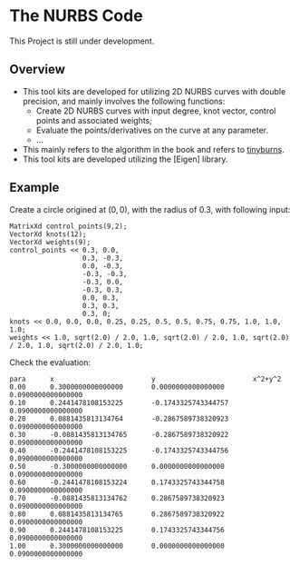# The NURBS Code

This Project is still under development. 

## Overview

- This tool kits are developed for utilizing 2D NURBS curves with double precision, and mainly involves the following functions:
  - Create 2D NURBS curves with input degree, knot vector, control points and associated weights;
  - Evaluate the points/derivatives on the curve at any parameter.
  - ...
- This  mainly refers to the algorithm in the book and refers to [tinyburns](https://github.com/pradeep-pyro/tinynurbs).
- This tool kits are developed utilizing the [Eigen] library.


## Example

Create a circle origined at $(0,0)$, with the radius of $0.3$, with following input:
```
MatrixXd control_points(9,2);
VectorXd knots(12);
VectorXd weights(9);
control_points << 0.3, 0.0,
                  0.3, -0.3,
                  0.0, -0.3,
                  -0.3, -0.3,
                  -0.3, 0.0,
                  -0.3, 0.3,
                  0.0, 0.3,
                  0.3, 0.3,
                  0.3, 0;
knots << 0.0, 0.0, 0.0, 0.25, 0.25, 0.5, 0.5, 0.75, 0.75, 1.0, 1.0, 1.0;
weights << 1.0, sqrt(2.0) / 2.0, 1.0, sqrt(2.0) / 2.0, 1.0, sqrt(2.0) / 2.0, 1.0, sqrt(2.0) / 2.0, 1.0;
```
Check the evaluation:
```
para      x                        y                        x^2+y^2                  
0.00      0.3000000000000000       0.0000000000000000       0.0900000000000000       
0.10      0.2441478108153225       -0.1743325743344757      0.0900000000000000       
0.20      0.0881435813134764       -0.2867589738320923      0.0900000000000000       
0.30      -0.0881435813134765      -0.2867589738320922      0.0900000000000000       
0.40      -0.2441478108153225      -0.1743325743344756      0.0900000000000000       
0.50      -0.3000000000000000      0.0000000000000000       0.0900000000000000       
0.60      -0.2441478108153224      0.1743325743344758       0.0900000000000000       
0.70      -0.0881435813134762      0.2867589738320923       0.0900000000000000       
0.80      0.0881435813134765       0.2867589738320922       0.0900000000000000       
0.90      0.2441478108153225       0.1743325743344756       0.0900000000000000       
1.00      0.3000000000000000       0.0000000000000000       0.0900000000000000     
```